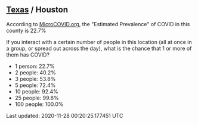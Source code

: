 
## [Texas](/united-states/texas) / Houston

According to [MicroCOVID.org](http://microcovid.org),
the "Estimated Prevalence" of COVID in this county is 22.7%

If you interact with a certain number of people in this location
(all at once in a group, or spread out across the day), what is the chance that
1 or more of them has COVID?

- 1 person: 22.7%
- 2 people: 40.2%
- 3 people: 53.8%
- 5 people: 72.4%
- 10 people: 92.4%
- 25 people: 99.8%
- 100 people: 100.0%

Last updated: 2020-11-28 00:20:25.177451 UTC
